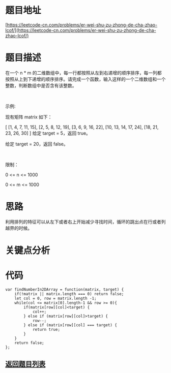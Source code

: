 # 题目地址

[https://leetcode-cn.com/problems/er-wei-shu-zu-zhong-de-cha-zhao-lcof/](https://leetcode-cn.com/problems/er-wei-shu-zu-zhong-de-cha-zhao-lcof/)

# 题目描述

在一个 n * m 的二维数组中，每一行都按照从左到右递增的顺序排序，每一列都按照从上到下递增的顺序排序。请完成一个函数，输入这样的一个二维数组和一个整数，判断数组中是否含有该整数。

 

示例:

现有矩阵 matrix 如下：

[
  [1,   4,  7, 11, 15],
  [2,   5,  8, 12, 19],
  [3,   6,  9, 16, 22],
  [10, 13, 14, 17, 24],
  [18, 21, 23, 26, 30]
]
给定 target = 5，返回 true。

给定 target = 20，返回 false。

 

限制：

0 <= n <= 1000

0 <= m <= 1000

# 思路
利用排列的特征可以从左下或者右上开始减少寻找时间，循环的跳出点在行或者列越界的时候。
# 关键点分析

# 代码
    var findNumberIn2DArray = function(matrix, target) {
        if(!matrix || matrix.length === 0) return false;
        let col = 0, row = matrix.length -1;
        while(col <= matrix[0].length-1 && row >= 0){
            if(matrix[row][col]<target) {
                col++;
            } else if (matrix[row][col]>target) {
                row--;
            } else if (matrix[row][col] === target) {
                return true;
            }
        }
        return false;
    };

## [返回题目列表](../../README.md)